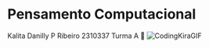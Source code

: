 # Pensamento Computacional
Kalita Danilly P Ribeiro
2310337 
Turma A 
🤍
![CodingKiraGIF](https://github.com/kalitaribeiro/pensamento-computacional/assets/146971017/d86f8146-4be7-44b7-bdcc-2d9bdc083179)
